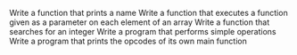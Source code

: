 Write a function that prints a name
Write a function that executes a function given as a parameter on each element of an array
Write a function that searches for an integer
Write a program that performs simple operations
Write a program that prints the opcodes of its own main function
